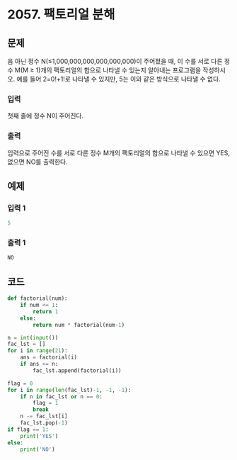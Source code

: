 # 2057. 팩토리얼 분해



## 문제

음 아닌 정수 N(≤1,000,000,000,000,000,000)이 주어졌을 때, 이 수를 서로 다른 정수 M(M ≥ 1)개의 팩토리얼의 합으로 나타낼 수 있는지 알아내는 프로그램을 작성하시오. 예를 들어 2=0!+1!로 나타낼 수 있지만, 5는 이와 같은 방식으로 나타낼 수 없다.



### 입력

첫째 줄에 정수 N이 주어진다.

### 출력

입력으로 주어진 수를 서로 다른 정수 M개의 팩토리얼의 합으로 나타낼 수 있으면 YES, 없으면 NO를 출력한다. 



## 예제

### 입력 1

```python
5
```

### 출력 1

```python
NO
```





## 코드

```python
def factorial(num):
    if num <= 1:
        return 1
    else:
        return num * factorial(num-1)

n = int(input())
fac_lst = []
for i in range(21):
    ans = factorial(i)
    if ans <= n:
        fac_lst.append(factorial(i))

flag = 0
for i in range(len(fac_lst)-1, -1, -1):
    if n in fac_lst or n == 0:
        flag = 1
        break
    n -= fac_lst[i]
    fac_lst.pop(-1)
if flag == 1:
    print('YES')
else:
    print('NO')
```













